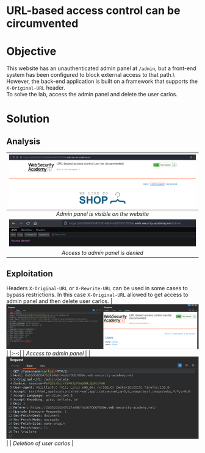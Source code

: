 # URL-based access control can be circumvented
# Objective
This website has an unauthenticated admin panel at `/admin`, but a front-end system has been configured to block external access to that path.\ However, the back-end application is built on a framework that supports the `X-Original-URL` header.\
To solve the lab, access the admin panel and delete the user carlos.

# Solution
## Analysis
|![](Images/image-15.png)|
|:--:| 
| *Admin panel is visible on the website* |
|![](Images/image-16.png)|
| *Access to admin panel is denied* |

## Exploitation
Headers `X-Original-URL` or `X-Rewrite-URL` can be used in some cases to bypass restrictions. In this case `X-Original-URL` allowed to get access to admin panel and then delete user carlos.
|![](Images/image-17.png)|
|:--:| 
| *Access to admin panel* |
|![](Images/image-18.png)|
| *Deletion of user carlos* |

